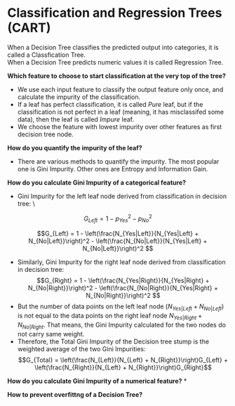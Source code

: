 # Classification and Regression Trees (CART)

When a Decision Tree classifies the predicted output into categories, it is called a Classfication Tree. \
When a Decision Tree predicts numeric values it is called Regression Tree.

**Which feature to choose to start classification at the very top of the tree?**
* We use each input feature to classify the output feature only once, and calculate the impurity of the classification. 
* If a leaf has perfect classification, it is called *Pure* leaf, but if the classification is not perfect in a leaf (meaning, it has misclassifed some data), then the leaf is called *Impure* leaf. 
* We choose the feature with lowest impurity over other features as first decision tree node. 


**How do you quantify the impurity of the leaf?**
* There are various methods to quantify the impurity. The most popular one is Gini Impurity. Other ones are Entropy and Information Gain.

**How do you calculate Gini Impurity of a categorical feature?**
* Gini Impurity for the left leaf node derived from classification in decision tree: \
```math
G_{Left} = 1 - p_{Yes}^2 - p_{No}^2
```
$$G_{Left} = 1 - \left(\frac{N_{Yes|Left}}{N_{Yes|Left} + N_{No|Left}}\right)^2 - \left(\frac{N_{No|Left}}{N_{Yes|Left} + N_{No|Left}}\right)^2 $$ 
* Similarly, Gini Impurity for the right leaf node derived from classification in decision tree:
$$G_{Right} = 1 - \left(\frac{N_{Yes|Right}}{N_{Yes|Right} + N_{No|Right}}\right)^2 - \left(\frac{N_{No|Right}}{N_{Yes|Right} + N_{No|Right}}\right)^2 $$  
* But the number of data points on the left leaf node $(N_{Yes|Left} + N_{No|Left})$ is not equal to the data points on the right leaf node $N_{Yes|Right} + N_{No|Right}$. That means, the Gini Impurity calculated for the two nodes do not carry same weight. 
* Therefore, the Total Gini Impurity of the Decision tree stump is the weighted average of the two Gini Impurities: 
$$G_{Total} = \left(\frac{N_{Left}}{N_{Left} + N_{Right}}\right)G_{Left} + \left(\frac{N_{Right}}{N_{Left} + N_{Right}}\right)G_{Right}$$

**How do you calculate Gini Impurity of a numerical feature?**
*

**How to prevent overfittng of a Decision Tree?**